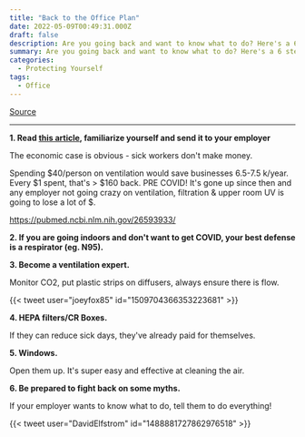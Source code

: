 ```yaml
---
title: "Back to the Office Plan"
date: 2022-05-09T00:49:31.000Z
draft: false
description: Are you going back and want to know what to do? Here's a 6 step plan
summary: Are you going back and want to know what to do? Here's a 6 step plan
categories:
  - Protecting Yourself 
tags:
  - Office
---
```


[Source](https://twitter.com/joeyfox85/status/1523465151332360192)

---

**1. Read [this article](https://hbr.org/2020/04/what-makes-an-office-building-healthy), familiarize yourself and send it to your employer**

The economic case is obvious - sick workers don't make money. 

Spending $40/person on ventilation would save businesses 6.5-7.5 k/year. Every $1 spent, that's > $160 back. PRE COVID! It's gone up since then and any employer not going crazy on ventilation, filtration & upper room UV is going to lose a lot of $.

https://pubmed.ncbi.nlm.nih.gov/26593933/

**2. If you are going indoors and don't want to get COVID, your best defense is a respirator (eg. N95).**

**3. Become a ventilation expert.**

Monitor CO2, put plastic strips on diffusers, always ensure there is flow.

{{< tweet user="joeyfox85" id="1509704366353223681" >}}

**4. HEPA filters/CR Boxes.**

If they can reduce sick days, they've already paid for themselves.

**5. Windows.**

Open them up. It's super easy and effective at cleaning the air.

**6. Be prepared to fight back on some myths.**

If your employer wants to know what to do, tell them to do everything!

{{< tweet user="DavidElfstrom" id="1488881727862976518" >}}
